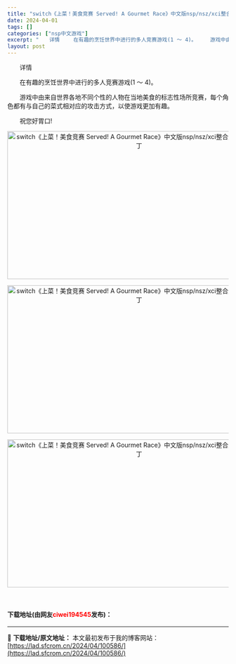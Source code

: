 ```yaml
---
title: "switch《上菜！美食竞赛 Served! A Gourmet Race》中文版nsp/nsz/xci整合版下载+1.02补丁"
date: 2024-04-01
tags: []
categories: ["nsp中文游戏"]
excerpt: "　　详情 　　在有趣的烹饪世界中进行的多人竞赛游戏(1 ～ 4)。 　　游戏中由来自世界各地不同个性的人物在当地美食的标志性场所竞赛，每个角色都有与自己的菜式相对应的攻击方式，以使游戏更加有趣。 　　祝您好胃口! &nbsp; 下载地址(由网友ciwei194545发布)："
layout: post
---
```


 <p>　　详情</p> <p>　　在有趣的烹饪世界中进行的多人竞赛游戏(1 ～ 4)。</p> <p>　　游戏中由来自世界各地不同个性的人物在当地美食的标志性场所竞赛，每个角色都有与自己的菜式相对应的攻击方式，以使游戏更加有趣。</p> <p>　　祝您好胃口!</p> <p align="center"><img align="" src="https://lad.sfcrom.cn/wp-content/uploads/2024/04/20240401_660a08db0a5bc.webp" style="border-width: 0px; border-style: solid; width: 600px; height: 337px;" alt="switch《上菜！美食竞赛 Served! A Gourmet Race》中文版nsp/nsz/xci整合版下载+1.02补丁" /></p> <p align="center"><img src="https://lad.sfcrom.cn/wp-content/uploads/2024/04/20240401_660a08dbcdf7c.webp" style="width: 600px; height: 337px;" alt="switch《上菜！美食竞赛 Served! A Gourmet Race》中文版nsp/nsz/xci整合版下载+1.02补丁" /></p> <p align="center"><img src="https://lad.sfcrom.cn/wp-content/uploads/2024/04/20240401_660a08dc5c300.webp" style="width: 600px; height: 337px;" alt="switch《上菜！美食竞赛 Served! A Gourmet Race》中文版nsp/nsz/xci整合版下载+1.02补丁" /></p> <p align="center">&nbsp;</p> <p><h4>下载地址(由网友<font color="red">ciwei194545</font>发布)：</h4></p> 

---
📖 **下载地址/原文地址：** 本文最初发布于我的博客网站：[https://lad.sfcrom.cn/2024/04/100586/](https://lad.sfcrom.cn/2024/04/100586/)
